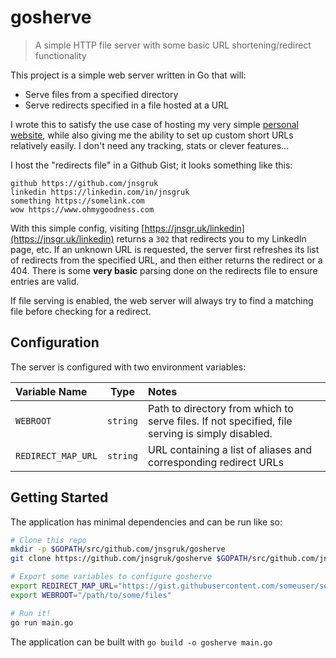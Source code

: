 # gosherve

> A simple HTTP file server with some basic URL shortening/redirect functionality

This project is a simple web server written in Go that will:

- Serve files from a specified directory
- Serve redirects specified in a file hosted at a URL

I wrote this to satisfy the use case of hosting my very simple [personal website](https://jnsgr.uk), while also giving me the ability to set up custom short URLs relatively easily. I don't need any tracking, stats or clever features...

I host the "redirects file" in a Github Gist; it looks something like this:

```
github https://github.com/jnsgruk
linkedin https://linkedin.com/in/jnsgruk
something https://somelink.com
wow https://www.ohmygoodness.com
```

With this simple config, visiting [https://jnsgr.uk/linkedin](https://jnsgr.uk/linkedin) returns a `302` that redirects you to my LinkedIn page, etc. If an unknown URL is requested, the server first refreshes its list of redirects from the specified URL, and then either returns the redirect or a 404. There is some **very basic** parsing done on the redirects file to ensure entries are valid.

If file serving is enabled, the web server will always try to find a matching file before checking for a redirect.

## Configuration

The server is configured with two environment variables:

| Variable Name      |   Type   | Notes                                                                                           |
| :----------------- | :------: | :---------------------------------------------------------------------------------------------- |
| `WEBROOT`          | `string` | Path to directory from which to serve files. If not specified, file serving is simply disabled. |
| `REDIRECT_MAP_URL` | `string` | URL containing a list of aliases and corresponding redirect URLs                                |

## Getting Started

The application has minimal dependencies and can be run like so:

```bash
# Clone this repo
mkdir -p $GOPATH/src/github.com/jnsgruk/gosherve
git clone https://github.com/jnsgruk/gosherve $GOPATH/src/github.com/jnsgruk/gosherve

# Export some variables to configure gosherve
export REDIRECT_MAP_URL="https://gist.githubusercontent.com/someuser/somegisthash/raw"
export WEBROOT="/path/to/some/files"

# Run it!
go run main.go
```

The application can be built with `go build -o gosherve main.go`
